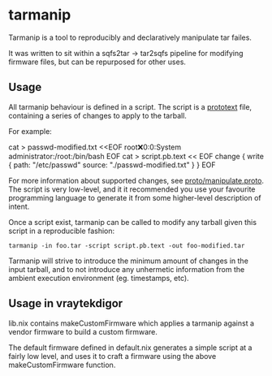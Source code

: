 # tarmanip

Tarmanip is a tool to reproducibly and declaratively manipulate tar failes.

It was written to sit within a sqfs2tar -> tar2sqfs pipeline for modifying firmware files, but can be repurposed for other uses.

## Usage

All tarmanip behaviour is defined in a script. The script is a [prototext](https://github.com/google/nvidia_libs_test/blob/master/cudnn_benchmarks.textproto) file, containing a series of changes to apply to the tarball.

For example:

   cat > passwd-modified.txt <<EOF
   root:x:0:0:System administrator:/root:/bin/bash
   EOF
   cat > script.pb.text << EOF
   change { write {
     path: "/etc/passwd"
     source: "./passwd-modified.txt"
   } }
   EOF

For more information about supported changes, see [proto/manipulate.proto](proto/manipulate.proto). The script is very low-level, and it it recommended you use your favourite programming language to generate it from some higher-level description of intent.

Once a script exist, tarmanip can be called to modify any tarball given this script in a reproducible fashion:

    tarmanip -in foo.tar -script script.pb.text -out foo-modified.tar

Tarmanip will strive to introduce the minimum amount of changes in the input tarball, and to not introduce any unhermetic information from the ambient execution environment (eg. timestamps, etc). 

## Usage in vraytekdigor

lib.nix contains makeCustomFirmware which applies a tarmanip against a vendor firmware to build a custom firmware.

The default firmware defined in default.nix generates a simple script at a fairly low level, and uses it to craft a firmware using the above makeCustomFirmware function.
